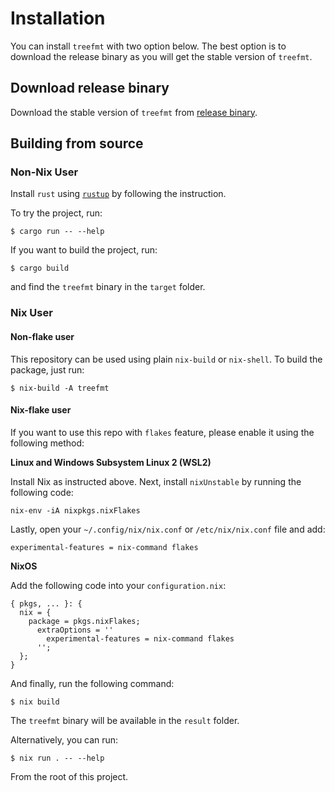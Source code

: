 # Installation

You can install `treefmt` with two option below. The best option is to download the release binary as you will get the stable version of `treefmt`.

## Download release binary

Download the stable version of `treefmt` from [release binary](https://github.com/numtide/treefmt/releases).

## Building from source

### Non-Nix User

Install `rust` using [`rustup`] by following the instruction.

To try the project, run:

```
$ cargo run -- --help
```

If you want to build the project, run:

```
$ cargo build
```

and find the `treefmt` binary in the `target` folder.

[`rustup`]: https://rustup.rs/

### Nix User

#### Non-flake user

This repository can be used using plain `nix-build` or `nix-shell`. To build
the package, just run:

```
$ nix-build -A treefmt
```

#### Nix-flake user

If you want to use this repo with `flakes` feature, please enable it using the following method:

**Linux and Windows Subsystem Linux 2 (WSL2)**

Install Nix as instructed above. Next, install `nixUnstable` by running the following code:

```
nix-env -iA nixpkgs.nixFlakes
```

Lastly, open your `~/.config/nix/nix.conf` or `/etc/nix/nix.conf` file and add:

```
experimental-features = nix-command flakes
```

**NixOS**

Add the following code into your `configuration.nix`:

```
{ pkgs, ... }: {
  nix = {
    package = pkgs.nixFlakes;
      extraOptions = ''
        experimental-features = nix-command flakes
      '';
  };
}
```

And finally, run the following command:

```
$ nix build
```

The `treefmt` binary will be available in the `result` folder.

Alternatively, you can run:

```
$ nix run . -- --help
```

From the root of this project.
